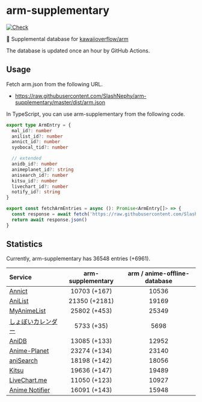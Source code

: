 # arm-supplementary

[![Check](https://github.com/SlashNephy/arm-supplementary/actions/workflows/check-node.yml/badge.svg)](https://github.com/SlashNephy/arm-supplementary/actions/workflows/check-node.yml)

💊 Supplemental database for [kawaiioverflow/arm](https://github.com/kawaiioverflow/arm)

The database is updated once an hour by GitHub Actions.

## Usage

Fetch arm.json from the following URL.

- https://raw.githubusercontent.com/SlashNephy/arm-supplementary/master/dist/arm.json

In TypeScript, you can use arm-supplementary from the following code.

```TypeScript
export type ArmEntry = {
  mal_id?: number
  anilist_id?: number
  annict_id?: number
  syobocal_tid?: number

  // extended
  anidb_id?: number
  animeplanet_id?: string
  anisearch_id?: number
  kitsu_id?: number
  livechart_id?: number
  notify_id?: string
}

export const fetchArmEntries = async (): Promise<ArmEntry[]> => {
  const response = await fetch('https://raw.githubusercontent.com/SlashNephy/arm-supplementary/master/dist/arm.json')
  return await response.json()
}
```

## Statistics

Currently, arm-supplementary has 36548 entries (+6961).

| Service                                     | arm-supplementary | arm / anime-offline-database |
| :------------------------------------------ | :---------------: | :--------------------------: |
| [Annict](https://annict.com)                |   10703 (+167)    |            10536             |
| [AniList](https://anilist.co)               |   21350 (+2181)   |            19169             |
| [MyAnimeList](https://myanimelist.net)      |   25802 (+453)    |            25349             |
| [しょぼいカレンダー](https://cal.syoboi.jp) |    5733 (+35)     |             5698             |
| [AniDB](https://anidb.net)                  |   13085 (+133)    |            12952             |
| [Anime-Planet](https://anime-planet.com)    |   23274 (+134)    |            23140             |
| [aniSearch](https://anisearch.com)          |   18198 (+142)    |            18056             |
| [Kitsu](https://kitsu.io)                   |   19636 (+147)    |            19489             |
| [LiveChart.me](https://livechart.me)        |   11050 (+123)    |            10927             |
| [Anime Notifier](https://notify.moe)        |   16091 (+143)    |            15948             |
